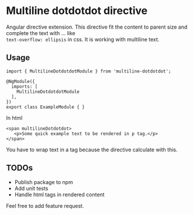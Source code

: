 # Multiline dotdotdot directive
Angular directive extension. This directive fit the content to parent
size and complete the text with ... like </br>
```text-overflow: ellipsis``` in css. 
It is working with multiline text.
## Usage
```
import { MultilineDotdotdotModule } from 'multiline-dotdotdot';

@NgModule({
  imports: [
    MultilineDotdotdotModule
  ],
})
export class ExampleModule { }
```
In html
```
<span multilineDotdotdot>
   <p>Some quick example text to be rendered in p tag.</p>
</span>
```
You have to wrap text in a tag because the directive calculate with this.
## TODOs
 - Publish package to npm
 - Add unit tests
 - Handle html tags in rendered content
 
Feel free to add feature request.

